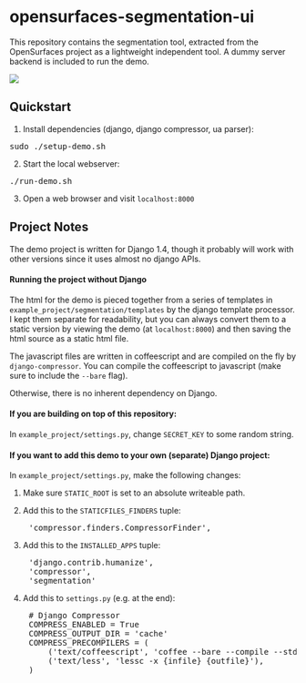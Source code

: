 # opensurfaces-segmentation-ui
This repository contains the segmentation tool, extracted from the OpenSurfaces
project as a lightweight independent tool.  A dummy server backend is included
to run the demo.

![](https://github.com/seanbell/opensurfaces-segmentation-ui/blob/master/screenshot.png?raw=true)

## Quickstart
1. Install dependencies (django, django compressor, ua parser):
<pre>
sudo ./setup-demo.sh
</pre>

2. Start the local webserver:
<pre>
./run-demo.sh
</pre>

3. Open a web browser and visit `localhost:8000`

## Project Notes

The demo project is written for Django 1.4, though it probably will work with
other versions since it uses almost no django APIs.

#### Running the project without Django

The html for the demo is pieced together from a series of templates in
`example_project/segmentation/templates` by the django template processor.  I
kept them separate for readability, but you can always convert them to a static
version by viewing the demo (at `localhost:8000`) and then saving the html
source as a static html file.

The javascript files are written in coffeescript and are compiled on the fly by
`django-compressor`.  You can compile the coffeescript to javascript (make sure
to include the `--bare` flag).

Otherwise, there is no inherent dependency on Django.

#### If you are building on top of this repository:
In `example_project/settings.py`, change `SECRET_KEY` to some
random string.

#### If you want to add this demo to your own (separate) Django project:
In `example_project/settings.py`, make the following changes:

1. Make sure `STATIC_ROOT` is set to an absolute writeable path.

2. Add this to the `STATICFILES_FINDERS` tuple:
<pre>
	'compressor.finders.CompressorFinder',
</pre>

3. Add this to the `INSTALLED_APPS` tuple:
<pre>
	'django.contrib.humanize',
	'compressor',
	'segmentation'
</pre>

4. Add this to `settings.py` (e.g. at the end):
<pre>
	# Django Compressor
	COMPRESS_ENABLED = True
	COMPRESS_OUTPUT_DIR = 'cache'
	COMPRESS_PRECOMPILERS = (
		('text/coffeescript', 'coffee --bare --compile --stdio'),
		('text/less', 'lessc -x {infile} {outfile}'),
	)
</pre>
